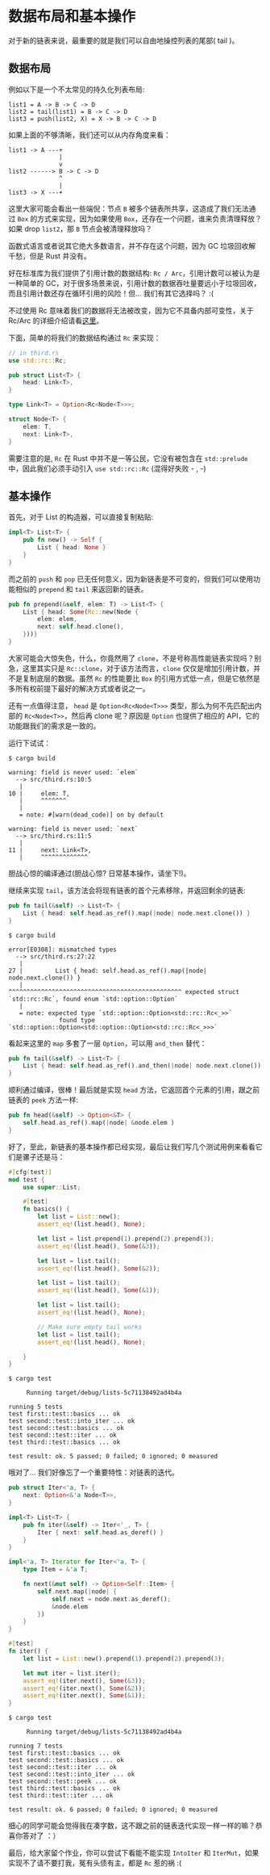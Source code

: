 # 数据布局和基本操作
对于新的链表来说，最重要的就是我们可以自由地操控列表的尾部( tail )。

## 数据布局
例如以下是一个不太常见的持久化列表布局:
```shell
list1 = A -> B -> C -> D
list2 = tail(list1) = B -> C -> D
list3 = push(list2, X) = X -> B -> C -> D
```

如果上面的不够清晰，我们还可以从内存角度来看：
```shell
list1 -> A ---+
              |
              v
list2 ------> B -> C -> D
              ^
              |
list3 -> X ---+
```

这里大家可能会看出一些端倪：节点 `B` 被多个链表所共享，这造成了我们无法通过 `Box` 的方式来实现，因为如果使用 `Box`，还存在一个问题，谁来负责清理释放？如果 drop `list2`，那 `B` 节点会被清理释放吗？

函数式语言或者说其它绝大多数语言，并不存在这个问题，因为 GC 垃圾回收解千愁，但是 Rust 并没有。

好在标准库为我们提供了引用计数的数据结构: `Rc / Arc`，引用计数可以被认为是一种简单的 GC，对于很多场景来说，引用计数的数据吞吐量要远小于垃圾回收，而且引用计数还存在循环引用的风险！但... 我们有其它选择吗？ :(

不过使用 Rc 意味着我们的数据将无法被改变，因为它不具备内部可变性，关于 Rc/Arc 的详细介绍请看[这里](https://course.rs/advance/smart-pointer/rc-arc.html)。

下面，简单的将我们的数据结构通过 `Rc` 来实现：
```rust
// in third.rs
use std::rc::Rc;

pub struct List<T> {
    head: Link<T>,
}

type Link<T> = Option<Rc<Node<T>>>;

struct Node<T> {
    elem: T,
    next: Link<T>,
}
```

需要注意的是, `Rc` 在 Rust 中并不是一等公民，它没有被包含在 `std::prelude` 中，因此我们必须手动引入 `use std::rc::Rc` (混得好失败 - , -)

## 基本操作
首先，对于 List 的构造器，可以直接复制粘贴:
```rust
impl<T> List<T> {
    pub fn new() -> Self {
        List { head: None }
    }
}
```

而之前的 `push` 和 `pop` 已无任何意义，因为新链表是不可变的，但我们可以使用功能相似的 `prepend` 和 `tail` 来返回新的链表。

```rust
pub fn prepend(&self, elem: T) -> List<T> {
    List { head: Some(Rc::new(Node {
        elem: elem,
        next: self.head.clone(),
    }))}
}
```

大家可能会大惊失色，什么，你竟然用了 `clone`，不是号称高性能链表实现吗？别急，这里其实只是 `Rc::clone`，对于该方法而言，`clone` 仅仅是增加引用计数，并不是复制底层的数据。虽然 `Rc` 的性能要比 `Box` 的引用方式低一点，但是它依然是多所有权前提下最好的解决方式或者说之一。

还有一点值得注意， `head` 是 `Option<Rc<Node<T>>>` 类型，那么为何不先匹配出内部的 `Rc<Node<T>>`，然后再 clone 呢？原因是 `Option` 也提供了相应的 API，它的功能跟我们的需求是一致的。

运行下试试：
```shell
$ cargo build

warning: field is never used: `elem`
  --> src/third.rs:10:5
   |
10 |     elem: T,
   |     ^^^^^^^
   |
   = note: #[warn(dead_code)] on by default

warning: field is never used: `next`
  --> src/third.rs:11:5
   |
11 |     next: Link<T>,
   |     ^^^^^^^^^^^^^
```

胆战心惊的编译通过(胆战心惊? 日常基本操作，请坐下!)。

继续来实现 `tail`，该方法会将现有链表的首个元素移除，并返回剩余的链表:
```rust
pub fn tail(&self) -> List<T> {
    List { head: self.head.as_ref().map(|node| node.next.clone()) }
}
```

```shell
$ cargo build

error[E0308]: mismatched types
  --> src/third.rs:27:22
   |
27 |         List { head: self.head.as_ref().map(|node| node.next.clone()) }
   |                      ^^^^^^^^^^^^^^^^^^^^^^^^^^^^^^^^^^^^^^^^^^^^^^^^ expected struct `std::rc::Rc`, found enum `std::option::Option`
   |
   = note: expected type `std::option::Option<std::rc::Rc<_>>`
              found type `std::option::Option<std::option::Option<std::rc::Rc<_>>>`
```

看起来这里的 `map` 多套了一层 `Option`，可以用 `and_then` 替代：
```rust
pub fn tail(&self) -> List<T> {
    List { head: self.head.as_ref().and_then(|node| node.next.clone()) }
}
```

顺利通过编译，很棒！最后就是实现 `head` 方法，它返回首个元素的引用，跟之前链表的 `peek` 方法一样:
```rust
pub fn head(&self) -> Option<&T> {
    self.head.as_ref().map(|node| &node.elem )
}
```

好了，至此，新链表的基本操作都已经实现，最后让我们写几个测试用例来看看它们是骡子还是马：
```rust
#[cfg(test)]
mod test {
    use super::List;

    #[test]
    fn basics() {
        let list = List::new();
        assert_eq!(list.head(), None);

        let list = list.prepend(1).prepend(2).prepend(3);
        assert_eq!(list.head(), Some(&3));

        let list = list.tail();
        assert_eq!(list.head(), Some(&2));

        let list = list.tail();
        assert_eq!(list.head(), Some(&1));

        let list = list.tail();
        assert_eq!(list.head(), None);

        // Make sure empty tail works
        let list = list.tail();
        assert_eq!(list.head(), None);

    }
}
```

```shell
$ cargo test

     Running target/debug/lists-5c71138492ad4b4a

running 5 tests
test first::test::basics ... ok
test second::test::into_iter ... ok
test second::test::basics ... ok
test second::test::iter ... ok
test third::test::basics ... ok

test result: ok. 5 passed; 0 failed; 0 ignored; 0 measured
```

哦对了... 我们好像忘了一个重要特性：对链表的迭代。

```rust
pub struct Iter<'a, T> {
    next: Option<&'a Node<T>>,
}

impl<T> List<T> {
    pub fn iter(&self) -> Iter<'_, T> {
        Iter { next: self.head.as_deref() }
    }
}

impl<'a, T> Iterator for Iter<'a, T> {
    type Item = &'a T;

    fn next(&mut self) -> Option<Self::Item> {
        self.next.map(|node| {
            self.next = node.next.as_deref();
            &node.elem
        })
    }
}
```

```rust
#[test]
fn iter() {
    let list = List::new().prepend(1).prepend(2).prepend(3);

    let mut iter = list.iter();
    assert_eq!(iter.next(), Some(&3));
    assert_eq!(iter.next(), Some(&2));
    assert_eq!(iter.next(), Some(&1));
}
```

```shell
$ cargo test

     Running target/debug/lists-5c71138492ad4b4a

running 7 tests
test first::test::basics ... ok
test second::test::basics ... ok
test second::test::iter ... ok
test second::test::into_iter ... ok
test second::test::peek ... ok
test third::test::basics ... ok
test third::test::iter ... ok

test result: ok. 6 passed; 0 failed; 0 ignored; 0 measured
```

细心的同学可能会觉得我在凑字数，这不跟之前的链表迭代实现一样一样的嘛？恭喜你答对了 ：）

最后，给大家留个作业，你可以尝试下看能不能实现 `IntoIter` 和 `IterMut`，如果实现不了请不要打我，冤有头债有主，都是 `Rc` 惹的祸 :(